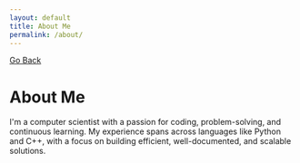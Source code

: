 ```yaml
---
layout: default
title: About Me
permalink: /about/
---
```


[Go Back](/)

# About Me
I'm a computer scientist with a passion for coding, problem-solving, and continuous learning. My experience spans across languages like Python and C++, with a focus on building efficient, well-documented, and scalable solutions.
